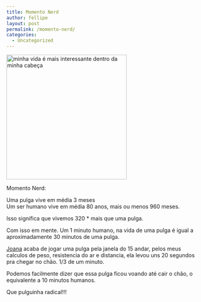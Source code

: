 ```yaml
---
title: Momento Nerd
author: fellipe
layout: post
permalink: /momento-nerd/
categories:
  - Uncategorized
---
```

[<img alt="minha vida é mais interessante dentro da minha cabeça" src="/img/posts/2014/07/minha-vida-é-mais-interessante-dentro-da-minha-cabeça.jpg" width="313" height="325" />][1]

Momento Nerd:

Uma pulga vive em média 3 meses  
Um ser humano vive em média 80 anos, mais ou menos 960 meses.

<div>
  <p>
    Isso significa que vivemos 320 * mais que uma pulga.
  </p>
  
  <p>
    Com isso em mente. Um 1 minuto humano, na vida de uma pulga é igual a aproximadamente 30 minutos de uma pulga.
  </p>
  
  <p>
    <a href="https://www.facebook.com/joana.fiorentini.brito" data-hovercard="/ajax/hovercard/user.php?id=100001054401982">Joana</a> acaba de jogar uma pulga pela janela do 15 andar, pelos meus calculos de peso, resistencia do ar e distancia, ela levou uns 20 segundos pra chegar no chão. 1/3 de um minuto.
  </p>
  
  <p>
    Podemos facilmente dizer que essa pulga ficou voando até cair o chão, o equivalente a 10 minutos humanos.
  </p>
  
  <p>
    Que pulguinha radical!!!
  </p>
</div>

 [1]: /img/posts/2014/07/minha-vida-é-mais-interessante-dentro-da-minha-cabeça.jpg